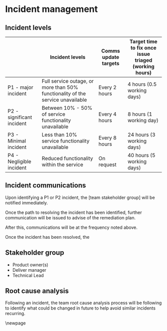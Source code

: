 # Incident management

## Incident levels

|   | Incident levels  |Comms update targets   | Target time to fix once issue triaged<br/>(working hours) |
|---|---|---|--------------------------------------------|
|P1 - major incident   |Full service outage, or more than 50% functionality of the service unavailable  |Every 2 hours   |4 hours (0.5 working days)                                            |
|P2 - significant incident   |Between 10% - 50% of service functionality unavailable  |Every 4 hours   |8 hours (1 working day)                                            |
|P3 - Minimal incident   |Less than 10% service functionality unavailable  |Every 8 hours   |24 hours (3 working days)                                            |
|P4 - Negligible incident   |Reduced functionality within the service   |On request   |40 hours (5 working days)                                            |

## Incident communications

Upon identifying a P1 or P2 incident, the [team stakeholder group] will be notified immediately.

Once the path to resolving the incident has been identified, further communication will be issued to advise of the remediation plan.

After this, communications will be at the frequency noted above.

Once the incident has been resolved, the

## Stakeholder group

* Product owner(s)
* Deliver manager
* Technical Lead

## Root cause analysis

Following an incident, the team root cause analysis process will be following to identify what could be changed in future to help avoid similar incidents recurring.

<!-- Leave the rest of this page blank -->
\newpage
